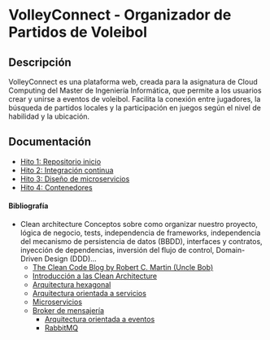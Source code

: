 # VolleyConnect - Organizador de Partidos de Voleibol

## Descripción
VolleyConnect es una plataforma web, creada para la asignatura de Cloud Computing del Master de Ingeniería Informática, que permite a los usuarios crear y unirse a eventos de voleibol. Facilita la conexión entre jugadores, la búsqueda de partidos locales y la participación en juegos según el nivel de habilidad y la ubicación.


## Documentación
- [Hito 1: Repositorio inicio](https://github.com/ismeh/VolleyConnect/blob/main/doc/hito1.md)
- [Hito 2: Integración continua](https://github.com/ismeh/VolleyConnect/blob/main/doc/hito2.md)
- [Hito 3: Diseño de microservicios](https://github.com/ismeh/VolleyConnect/blob/main/doc/hito3.md)
- [Hito 4: Contenedores](https://github.com/ismeh/VolleyConnect/blob/main/doc/hito4.md)

#### Bibliografía
- Clean architecture
Conceptos sobre como organizar nuestro proyecto, lógica de negocio, tests, independencia de frameworks, independencia del mecanismo de persistencia de datos (BBDD), interfaces y contratos, inyección de dependencias, inversión del flujo de control, Domain-Driven Design (DDD)...
  - [The Clean Code Blog by Robert C. Martin (Uncle Bob)](https://blog.cleancoder.com/uncle-bob/2012/08/13/the-clean-architecture.html)
  - [Introducción a las Clean Architecture](https://medium.com/@diego.coder/introducci%C3%B3n-a-las-clean-architectures-723fe9fe17fa)
  - [Arquitectura hexagonal](https://medium.com/@edusalguero/arquitectura-hexagonal-59834bb44b7f)
  - [Arquitectura orientada a servicios](https://www.redhat.com/es/topics/cloud-native-apps/what-is-service-oriented-architecture)
  - [Microservicios](https://aws.amazon.com/es/microservices/)
  - [Broker de mensajería](https://medium.com/@diego.coder/que-es-un-broker-de-mensajer%C3%ADa-8aa8ab7988e8)
    - [Arquitectura orientada a eventos]()
    - [RabbitMQ](https://www.rabbitmq.com/)

